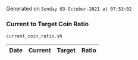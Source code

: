 Generated on `Sunday 03-October-2021 at 07:53:02`

### Current to Target Coin Ratio
`current_coin_ratio.sh`

Date|Current|Target|Ratio
---|---|---|---
